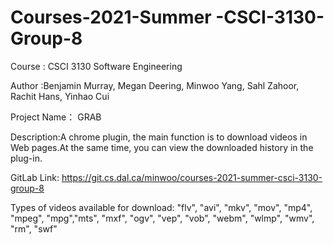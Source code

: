 # Courses-2021-Summer -CSCI-3130-Group-8
Course : CSCI 3130 Software Engineering

Author :Benjamin Murray, Megan Deering, Minwoo Yang, Sahl Zahoor, Rachit Hans, Yinhao Cui

Project Name： GRAB 

Description:A chrome plugin, the main function is to download videos in Web pages.At the same time, you can view the downloaded history in the plug-in.

GitLab Link: https://git.cs.dal.ca/minwoo/courses-2021-summer-csci-3130-group-8

Types of videos available for download: "flv", "avi", "mkv", "mov", "mp4", "mpeg", "mpg","mts",
  "mxf", "ogv", "vep", "vob", "webm", "wlmp", "wmv", "rm", "swf"
